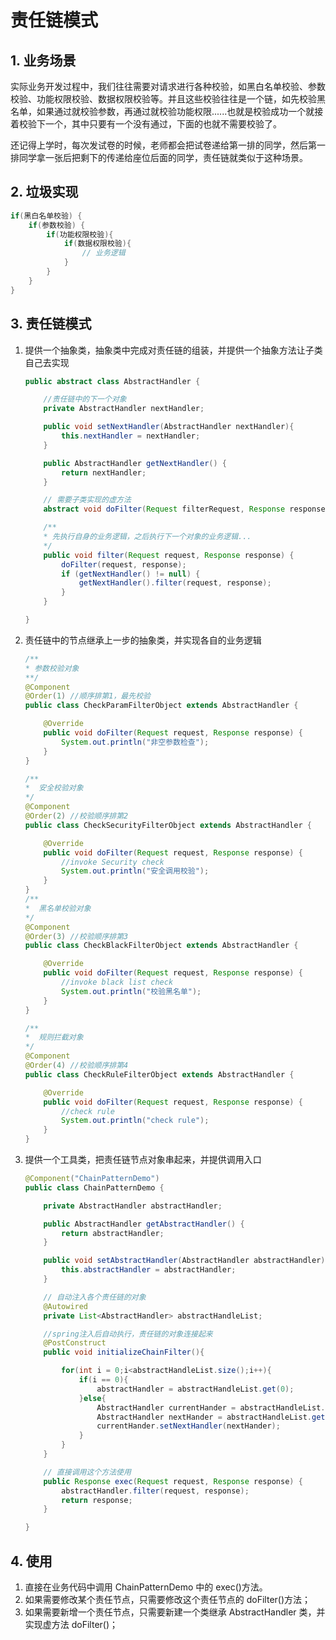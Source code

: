 # 责任链模式

## 1. 业务场景

实际业务开发过程中，我们往往需要对请求进行各种校验，如黑白名单校验、参数校验、功能权限校验、数据权限校验等。并且这些校验往往是一个链，如先校验黑名单，如果通过就校验参数，再通过就校验功能权限......也就是校验成功一个就接着校验下一个，其中只要有一个没有通过，下面的也就不需要校验了。

还记得上学时，每次发试卷的时候，老师都会把试卷递给第一排的同学，然后第一排同学拿一张后把剩下的传递给座位后面的同学，责任链就类似于这种场景。

## 2. 垃圾实现

```java
if(黑白名单校验) {
    if(参数校验) {
        if(功能权限校验){
            if(数据权限校验){
                // 业务逻辑
            }
        }
    }
}

```

## 3. 责任链模式

1. 提供一个抽象类，抽象类中完成对责任链的组装，并提供一个抽象方法让子类自己去实现

   ```java
   public abstract class AbstractHandler {

       //责任链中的下一个对象
       private AbstractHandler nextHandler;

       public void setNextHandler(AbstractHandler nextHandler){
           this.nextHandler = nextHandler;
       }

       public AbstractHandler getNextHandler() {
           return nextHandler;
       }

       // 需要子类实现的虚方法
       abstract void doFilter(Request filterRequest, Response response);

       /**
       * 先执行自身的业务逻辑，之后执行下一个对象的业务逻辑...
       */
       public void filter(Request request, Response response) {
           doFilter(request, response);
           if (getNextHandler() != null) {
               getNextHandler().filter(request, response);
           }
       }

   }

   ```

2. 责任链中的节点继承上一步的抽象类，并实现各自的业务逻辑

   ```java
   /**
   * 参数校验对象
   **/
   @Component
   @Order(1) //顺序排第1，最先校验
   public class CheckParamFilterObject extends AbstractHandler {

       @Override
       public void doFilter(Request request, Response response) {
           System.out.println("非空参数检查");
       }
   }

   /**
   *  安全校验对象
   */
   @Component
   @Order(2) //校验顺序排第2
   public class CheckSecurityFilterObject extends AbstractHandler {

       @Override
       public void doFilter(Request request, Response response) {
           //invoke Security check
           System.out.println("安全调用校验");
       }
   }
   /**
   *  黑名单校验对象
   */
   @Component
   @Order(3) //校验顺序排第3
   public class CheckBlackFilterObject extends AbstractHandler {

       @Override
       public void doFilter(Request request, Response response) {
           //invoke black list check
           System.out.println("校验黑名单");
       }
   }

   /**
   *  规则拦截对象
   */
   @Component
   @Order(4) //校验顺序排第4
   public class CheckRuleFilterObject extends AbstractHandler {

       @Override
       public void doFilter(Request request, Response response) {
           //check rule
           System.out.println("check rule");
       }
   }

   ```

3. 提供一个工具类，把责任链节点对象串起来，并提供调用入口

   ```java
   @Component("ChainPatternDemo")
   public class ChainPatternDemo {

       private AbstractHandler abstractHandler;

       public AbstractHandler getAbstractHandler() {
           return abstractHandler;
       }

       public void setAbstractHandler(AbstractHandler abstractHandler) {
           this.abstractHandler = abstractHandler;
       }

       // 自动注入各个责任链的对象
       @Autowired
       private List<AbstractHandler> abstractHandleList;

       //spring注入后自动执行，责任链的对象连接起来
       @PostConstruct
       public void initializeChainFilter(){

           for(int i = 0;i<abstractHandleList.size();i++){
               if(i == 0){
                   abstractHandler = abstractHandleList.get(0);
               }else{
                   AbstractHandler currentHander = abstractHandleList.get(i - 1);
                   AbstractHandler nextHander = abstractHandleList.get(i);
                   currentHander.setNextHandler(nextHander);
               }
           }
       }

       // 直接调用这个方法使用
       public Response exec(Request request, Response response) {
           abstractHandler.filter(request, response);
           return response;
       }

   }

   ```

## 4. 使用

1. 直接在业务代码中调用 ChainPatternDemo 中的 exec()方法。
2. 如果需要修改某个责任节点，只需要修改这个责任节点的 doFilter()方法；
3. 如果需要新增一个责任节点，只需要新建一个类继承 AbstractHandler 类，并实现虚方法 doFilter()；
